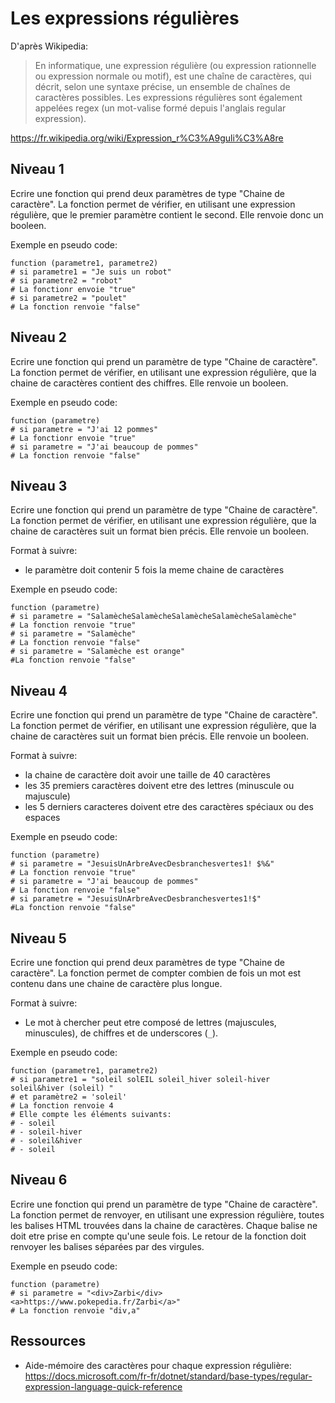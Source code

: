 # Les expressions régulières

D'après Wikipedia:
> En informatique, une expression régulière (ou expression rationnelle ou expression
> normale ou motif), est une chaîne de caractères, qui décrit, selon une syntaxe précise,
> un ensemble de chaînes de caractères possibles. Les expressions régulières
> sont également appelées regex (un mot-valise formé depuis l'anglais regular expression).

https://fr.wikipedia.org/wiki/Expression_r%C3%A9guli%C3%A8re

## Niveau 1

Ecrire une fonction qui prend deux paramètres de type "Chaine de caractère".
La fonction permet de vérifier, en utilisant une expression régulière, que le premier paramètre contient le second. Elle renvoie donc un booleen.

Exemple en pseudo code:
```
function (parametre1, parametre2)
# si parametre1 = "Je suis un robot"
# si parametre2 = "robot"
# La fonctionr envoie "true"
# si parametre2 = "poulet"
# La fonction renvoie "false"

```

## Niveau 2

Ecrire une fonction qui prend un paramètre de type "Chaine de caractère".
La fonction permet de vérifier, en utilisant une expression régulière, que la chaine de caractères contient des chiffres. Elle renvoie un booleen.

Exemple en pseudo code:
```
function (parametre)
# si parametre = "J'ai 12 pommes"
# La fonctionr envoie "true"
# si parametre = "J'ai beaucoup de pommes"
# La fonction renvoie "false"

```

## Niveau 3

Ecrire une fonction qui prend un paramètre de type "Chaine de caractère".
La fonction permet de vérifier, en utilisant une expression régulière, que la chaine de caractères suit un format bien précis. Elle renvoie un booleen.


Format à suivre:
- le paramètre doit contenir 5 fois la meme chaine de caractères

Exemple en pseudo code:
```
function (parametre)
# si parametre = "SalamècheSalamècheSalamècheSalamècheSalamèche"
# La fonction renvoie "true"
# si parametre = "Salamèche"
# La fonction renvoie "false"
# si parametre = "Salamèche est orange"
#La fonction renvoie "false"

```

## Niveau 4

Ecrire une fonction qui prend un paramètre de type "Chaine de caractère".
La fonction permet de vérifier, en utilisant une expression régulière, que la chaine de caractères suit un format bien précis. Elle renvoie un booleen.

Format à suivre:
- la chaine de caractère doit avoir une taille de 40 caractères
- les 35 premiers caractères doivent etre des lettres (minuscule ou majuscule)
- les 5 derniers caracteres doivent etre des caractères spéciaux ou des espaces

Exemple en pseudo code:
```
function (parametre)
# si parametre = "JesuisUnArbreAvecDesbranchesvertes1! $%&"
# La fonction renvoie "true"
# si parametre = "J'ai beaucoup de pommes"
# La fonction renvoie "false"
# si parametre = "JesuisUnArbreAvecDesbranchesvertes1!$"
#La fonction renvoie "false"

```

## Niveau 5

Ecrire une fonction qui prend deux paramètres de type "Chaine de caractère".
La fonction permet de compter combien de fois un mot est contenu dans une chaine de caractère plus longue.

Format à suivre:
- Le mot à chercher peut etre composé de lettres (majuscules, minuscules), de chiffres et de underscores (`_`).

Exemple en pseudo code:
```
function (parametre1, parametre2)
# si parametre1 = "soleil solEIL soleil_hiver soleil-hiver soleil&hiver (soleil) "
# et paramètre2 = 'soleil'
# La fonction renvoie 4
# Elle compte les éléments suivants:
# - soleil
# - soleil-hiver
# - soleil&hiver
# - soleil

```

## Niveau 6

Ecrire une fonction qui prend un paramètre de type "Chaine de caractère".
La fonction permet de renvoyer, en utilisant une expression régulière, toutes les balises HTML trouvées dans la chaine de caractères. Chaque balise ne doit etre prise en compte qu'une seule fois. Le retour de la fonction doit renvoyer les balises séparées par des virgules.

Exemple en pseudo code:
```
function (parametre)
# si parametre = "<div>Zarbi</div> <a>https://www.pokepedia.fr/Zarbi</a>"
# La fonction renvoie "div,a"

```

## Ressources
- Aide-mémoire des caractères pour chaque expression régulière: https://docs.microsoft.com/fr-fr/dotnet/standard/base-types/regular-expression-language-quick-reference
